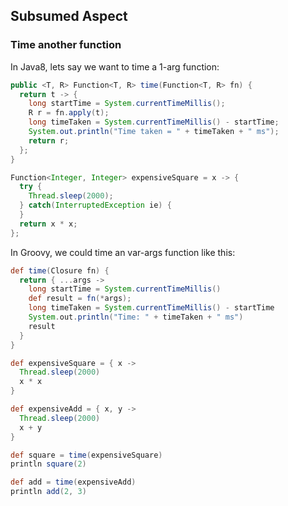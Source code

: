 ## Subsumed Aspect

### Time another function
In Java8, lets say we want to time a 1-arg function:

```java
public <T, R> Function<T, R> time(Function<T, R> fn) {
  return t -> {
    long startTime = System.currentTimeMillis();
    R r = fn.apply(t);
    long timeTaken = System.currentTimeMillis() - startTime;
    System.out.println("Time taken = " + timeTaken + " ms");
    return r;
  };
}

Function<Integer, Integer> expensiveSquare = x -> {
  try {
    Thread.sleep(2000);
  } catch(InterruptedException ie) {
  }
  return x * x;
};
```

In Groovy, we could time an var-args function like this:

```groovy
def time(Closure fn) {
  return { ...args ->
    long startTime = System.currentTimeMillis()
    def result = fn(*args);
    long timeTaken = System.currentTimeMillis() - startTime
    System.out.println("Time: " + timeTaken + " ms")
    result
  }
}

def expensiveSquare = { x -> 
  Thread.sleep(2000)
  x * x
}

def expensiveAdd = { x, y ->
  Thread.sleep(2000)
  x + y
}

def square = time(expensiveSquare)
println square(2)

def add = time(expensiveAdd)
println add(2, 3)
```


